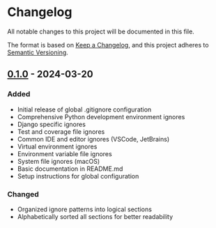 # Changelog

All notable changes to this project will be documented in this file.

The format is based on [Keep a Changelog](https://keepachangelog.com/en/1.0.0/),
and this project adheres to [Semantic Versioning](https://semver.org/spec/v2.0.0.html).

## [0.1.0] - 2024-03-20

### Added
- Initial release of global .gitignore configuration
- Comprehensive Python development environment ignores
- Django specific ignores
- Test and coverage file ignores
- Common IDE and editor ignores (VSCode, JetBrains)
- Virtual environment ignores
- Environment variable file ignores
- System file ignores (macOS)
- Basic documentation in README.md
- Setup instructions for global configuration

### Changed
- Organized ignore patterns into logical sections
- Alphabetically sorted all sections for better readability

[0.1.0]: https://github.com/djazzcc/.gitignore/releases/tag/v0.1.0 